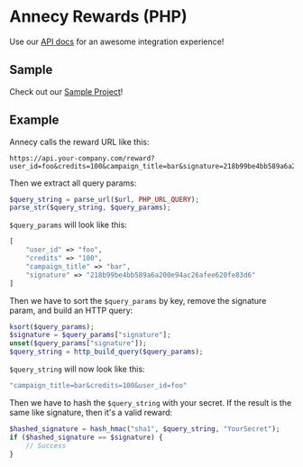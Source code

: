 # Annecy Rewards (PHP)

Use our [API docs](https://admin.annecy.media/docs) for an awesome integration experience!

## Sample

Check out our [Sample Project](https://github.com/gdmobile/annecy-media-api/tree/master/rewards-php/sample/reward.php)!

## Example

Annecy calls the reward URL like this:

```
https://api.your-company.com/reward?user_id=foo&credits=100&campaign_title=bar&signature=218b99be4bb589a6a200e94ac26afee620fe83d6
```

Then we extract all query params:

``` php
$query_string = parse_url($url, PHP_URL_QUERY);
parse_str($query_string, $query_params);
```

`$query_params` will look like this:

``` php
[
    "user_id" => "foo",
    "credits" => "100",
    "campaign_title" => "bar",
    "signature" => "218b99be4bb589a6a200e94ac26afee620fe83d6"
]
```

Then we have to sort the `$query_params` by key, remove the signature param, and build an HTTP query:

``` php
ksort($query_params);
$signature = $query_params["signature"];
unset($query_params["signature"]);
$query_string = http_build_query($query_params);
```

`$query_string` will now look like this:

``` php
"campaign_title=bar&credits=100&user_id=foo"
```

Then we have to hash the `$query_string` with your secret. If the result is the same like signature, then it's a valid reward:

``` php
$hashed_signature = hash_hmac("sha1", $query_string, "YourSecret");
if ($hashed_signature == $signature) {
    // Success
}
```
